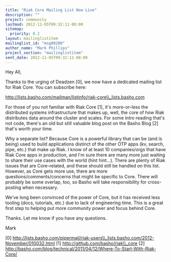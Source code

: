 ```yaml
---
title: "Riak Core Mailing List Now Live"
description: ""
project: community
lastmod: 2012-11-05T09:32:11-08:00
sitemap:
  priority: 0.2
layout: mailinglistitem
mailinglist_id: "msg09200"
author_name: "Mark Phillips"
project_section: "mailinglistitem"
sent_date: 2012-11-05T09:32:11-08:00
---
```



Hey All,

Thanks to the urging of Deadzen [0], we now have a dedicated mailing
list for Riak Core. You can subscribe here:

http://lists.basho.com/mailman/listinfo/riak-core\\_lists.basho.com

For those of you not familiar with Riak Core [1], it's more-or-less
the distributed systems infrastructure that makes up, well, the core
of how Riak distributes data around the cluster and scales. For some
intro reading that's not code, there's an old but still valuable blog
post on the Basho Blog [2] that's worth your time.

Why a separate list? Because Core is a powerful library that can be
(and is being) used to build applications distinct of the other OTP
apps (kv, search, pipe, etc.) that make up Riak. I know of at least 10
companies/orgs that have Riak Core apps in production, and I'm sure
there are many more just waiting to share their use cases with the
world (hint hint...). There are plenty of Riak issues that are
Core-related, and these should still be handled on this list. However,
as Core gets more use, there are more questions/comments/concerns that
might be specific to Core. There will probably be some overlap, too,
so Basho will take responsibility for cross-posting when necessary.

We've long been convinced of the power of Core, but it has received
less tooling (docs, tutorials, etc.) due to lack of engineering time.
This is a great first step to helping put more community power and
focus behind Core.

Thanks. Let me know if you have any questions.

Mark

[0] 
http://lists.basho.com/pipermail/riak-users\\_lists.basho.com/2012-November/010032.html
[1] http://github.com/basho/riak\\_core
[2] http://basho.com/blog/technical/2011/04/12/Where-To-Start-With-Riak-Core/

